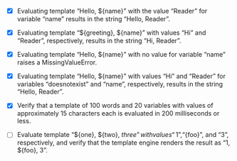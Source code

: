 - [x] Evaluating template “Hello, ${name}” with the value “Reader” for variable “name” results in the string “Hello,
  Reader”.

- [x] Evaluating template “${greeting}, ${name}” with values “Hi” and “Reader”, respectively, results in the string “Hi,
  Reader”.

- [x] Evaluating template “Hello, ${name}” with no value for variable “name” raises a MissingValueError.

- [x] Evaluating template “Hello, ${name}” with values “Hi” and “Reader” for variables “doesnotexist” and “name”,
  respectively, results in the string “Hello, Reader”.

- [x] Verify that a template of 100 words and 20 variables with values of approximately 15 characters each is evaluated
  in 200 milliseconds or less.


- [ ] Evaluate template “${one}, ${two}, ${three}” with values “1”, “${foo}”, and “3”, respectively, and verify that the
  template engine renders the result as “1, ${foo}, 3”.

